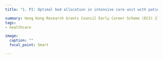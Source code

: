 ```yaml
---
title: "1. PI: Optimal bed allocation in intensive care unit with patients health evolution and patient readmission 2021-2023"

summary: Hong Kong Research Grants Council Early Career Scheme (ECS) 27501020
tags:
- healthcare

image:
  caption: ""
  focal_point: Smart

---
```


